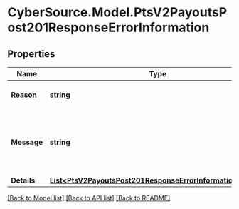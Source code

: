 # CyberSource.Model.PtsV2PayoutsPost201ResponseErrorInformation
## Properties

Name | Type | Description | Notes
------------ | ------------- | ------------- | -------------
**Reason** | **string** | The reason of the status.  | [optional] 
**Message** | **string** | The detail message related to the status and reason listed above. | [optional] 
**Details** | [**List&lt;PtsV2PayoutsPost201ResponseErrorInformationDetails&gt;**](PtsV2PayoutsPost201ResponseErrorInformationDetails.md) |  | [optional] 

[[Back to Model list]](../README.md#documentation-for-models) [[Back to API list]](../README.md#documentation-for-api-endpoints) [[Back to README]](../README.md)

